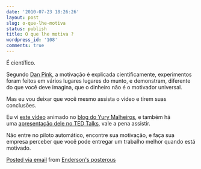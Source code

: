 ```yaml
---
date: '2010-07-23 18:26:26'
layout: post
slug: o-que-lhe-motiva
status: publish
title: O que lhe motiva ?
wordpress_id: '108'
comments: true
---
```


É científico. 

Segundo [Dan Pink](http://www.danpink.com/), a motivação é explicada cientificamente, experimentos foram feitos em vários lugares lugares do munto, e demonstram, diferente do que você deve imagina, que o dinheiro não é o motivador universal.

Mas eu vou deixar que você mesmo assista o vídeo e tirem suas conclusões.

Eu vi [este vídeo](http://www.youtube.com/watch?v=u6XAPnuFjJc&feature=player_embedded) animado no [blog do Yury Malheiros](http://www.yurimalheiros.com), e também há uma [apresentação dele no TED Talks](http://www.ted.com/talks/dan_pink_on_motivation.html), vale a pena assistir.

Não entre no piloto automático, encontre sua motivação, e faça sua empresa perceber que você pode entregar um trabalho melhor quando está motivado.

 [Posted via email](http://posterous.com)   from [Enderson's posterous](http://endersonmaia.posterous.com/o-que-lhe-motiva)  
